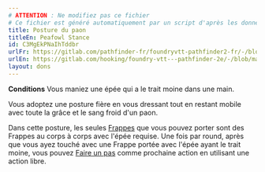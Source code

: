 ```yaml
---
# ATTENTION : Ne modifiez pas ce fichier
# Ce fichier est généré automatiquement par un script d'après les données du module Foundry VTT officiel et de sa traduction
title: Posture du paon
titleEn: Peafowl Stance
id: C3MgEkPNaIhTddbr
urlFr: https://gitlab.com/pathfinder-fr/foundryvtt-pathfinder2-fr/-/blob/master/data/feats/C3MgEkPNaIhTddbr.htm
urlEn: https://gitlab.com/hooking/foundry-vtt---pathfinder-2e/-/blob/master/packs/data/feats.db/peafowl-stance.json
layout: dons
---
```

**Conditions** Vous maniez une épée qui a le trait moine dans une main.

Vous adoptez une posture fière en vous dressant tout en restant mobile avec toute la grâce et le sang froid d'un paon.

Dans cette posture, les seules [Frappes](../actions/frapper.html) que vous pouvez porter sont des Frappes au corps à corps avec l'épée requise. Une fois par round, après que vous ayez touché avec une Frappe portée avec l'épée ayant le trait moine, vous pouvez [Faire un pas](../actions/faire-un-pas.html) comme prochaine action en utilisant une action libre.
